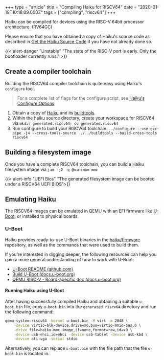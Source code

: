 +++
type = "article"
title = "Compiling Haiku for RISCV64"
date = "2020-01-19T10:18:09.000Z"
tags = ["compiling", "riscv64"]
+++

Haiku can be compiled for devices using the RISC-V 64bit processor architecture. (RV64GC)

Please ensure that you have obtained a copy of Haiku's source code as described in
[Get the Haiku Source Code](https://www.haiku-os.org/guides/building/get-source-git) 
if you have not already done so.

{{< alert-danger "Unstable" "The state of the RISC-V port is early. Only the bootloader currently runs." >}}

## Create a compiler toolchain

Building the RISCV64 compiler toolchain is quite easy using Haiku's ```configure``` tool.

> For a complete list of flags for the configure script, see [Haiku's Configure Options](/guides/building/configure)

1. Obtain a copy of [Haiku](https://cgit.haiku-os.org/haiku/) and its [buildtools](https://cgit.haiku-os.org/buildtools/).
2. Within the haiku source directory, create your workspace for RISCV64 via ```mkdir generated.riscv64; cd generated.riscv64```
3. Run configure to build your RISCV64 toolchain. ```../configure --use-gcc-pipe -j4 --cross-tools-source ../../buildtools --build-cross-tools riscv64```

## Building a filesystem image

Once you have a complete RISCV64 toolchain, you can build a Haiku filesystem image via ``jam -j2 -q @minimum-mmc``

{{< alert-info "UEFI Bios" "The generated filesystem image can be booted under a RISCV64 UEFI BIOS">}}

## Emulating Haiku

The RISCV64 images can be emulated in QEMU with an EFI firmware like [U-Boot](https://u-boot.org), or installed to physical boards.

### U-Boot

Haiku provides ready-to-use U-Boot binaries in the [haiku/firmware](https://github.com/haiku/firmware/tree/master/u-boot/) repository, as well as the commands that were used to build them.

If you're interested in digging deeper, the following resources can help you gain a more general understanding of how to work with U-Boot:
- [U-Boot README (github.com)](https://github.com/u-boot/u-boot/blob/master/README)
- [Build U-Boot (docs.u-boot.org)](https://docs.u-boot.org/en/latest/board)
- [QEMU RISC-V - Board-specific doc (docs.u-boot.org)](https://docs.u-boot.org/en/latest/board/emulation/qemu-riscv.html)

#### Running Haiku using U-Boot

After having successfully compiled Haiku and obtaining a suitable `u-boot.bin` file, copy `u-boot.bin` into the `generated.riscv64` directory and run the following command:

```sh
qemu-system-riscv64 -kernel u-boot.bin -M virt -m 2048 \
	-device virtio-blk-device,drive=x0,bus=virtio-mmio-bus.0 \
	-drive file=haiku-mmc.image,if=none,format=raw,id=x0 \
	-device usb-ehci,id=ehci -device usb-tablet -device usb-kbd \
	-device ati-vga -serial stdio
```

Alternatively, you can replace `u-boot.bin` with the file path that the file `u-boot.bin` is located in.
